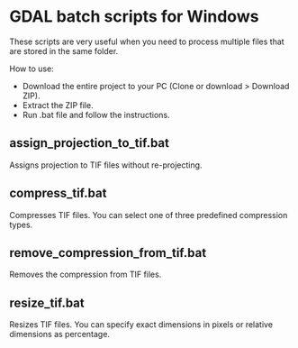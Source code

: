 # GDAL batch scripts for Windows
These scripts are very useful when you need to process multiple files that are stored in the same folder.

How to use:

* Download the entire project to your PC (Clone or download > Download ZIP).
* Extract the ZIP file.
* Run .bat file and follow the instructions.

## assign_projection_to_tif.bat
Assigns projection to TIF files without re-projecting.

## compress_tif.bat
Compresses TIF files. You can select one of three predefined compression types.

## remove_compression_from_tif.bat
Removes the compression from TIF files.

## resize_tif.bat
Resizes TIF files. You can specify exact dimensions in pixels or relative dimensions as percentage.
